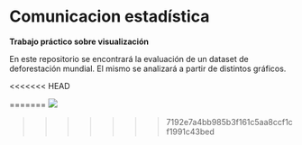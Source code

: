 # Comunicacion estadística

**Trabajo práctico sobre visualización**

En este repositorio se encontrará la evaluación de un dataset de deforestación mundial. El mismo se analizará a partir de distintos gráficos.

<<<<<<< HEAD

=======
<img src="https://img.ecologiahoy.com/2017/06/deforestacion-de-bosques-y-selvas.jpg"/>
>>>>>>> 7192e7a4bb985b3f161c5aa8ccf1cf1991c43bed
